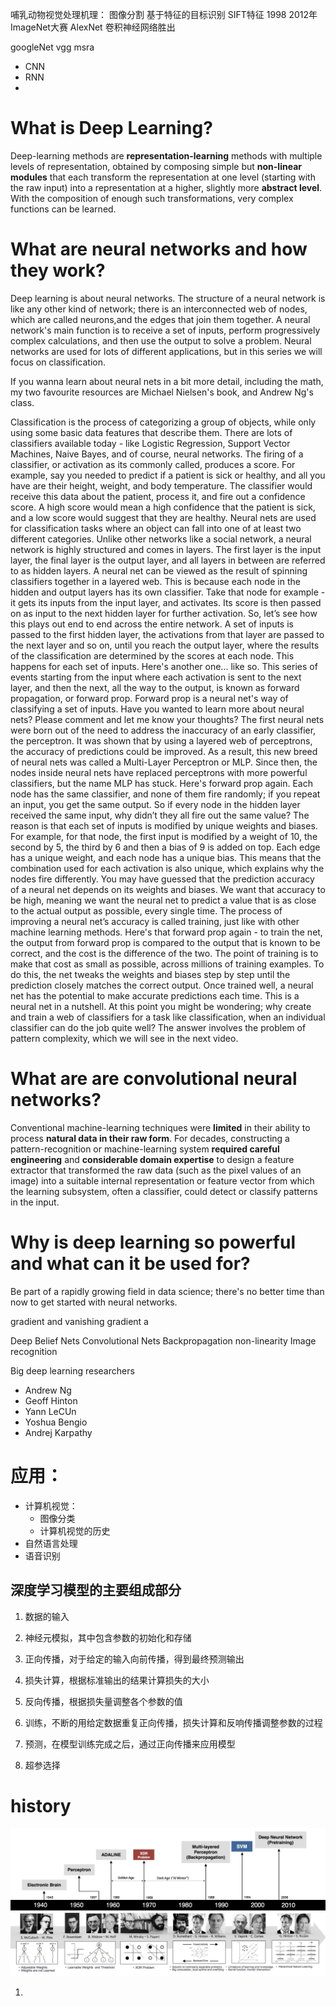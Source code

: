 哺乳动物视觉处理机理：
图像分割
基于特征的目标识别 SIFT特征
1998
2012年ImageNet大赛 AlexNet 卷积神经网络胜出

googleNet vgg
msra

* CNN
* RNN
* 

# What is Deep Learning?

Deep-learning methods are **representation-learning** methods with multiple levels of representation, obtained by composing simple but **non-linear modules** that each transform the representation at one level (starting with the raw input) into a representation at a higher, slightly more **abstract level**. With the composition of enough such transformations, very complex functions can be learned. 

# What are neural networks and how they work?

Deep learning is about neural networks.
The structure of a neural network is like any other kind of network; there is an interconnected web of nodes, which are called neurons,and the edges that join them together.
A neural network's main function is to receive a set of inputs, perform progressively complex calculations,
and then use the output to solve a problem.
Neural networks are used for lots of different applications, but in this series we will focus on classification.

If you wanna learn about neural nets in a bit more detail, including the math, my two favourite resources are Michael Nielsen's book, and Andrew Ng's class.

Classification is the process of categorizing a group of objects, while only using some basic data features that describe them. There are lots of classifiers available today - like Logistic Regression, Support Vector Machines, Naive Bayes, and of course, neural networks.
The firing of a classifier, or activation as its commonly called, produces a score.
For example, say you needed to predict if a patient is sick or healthy, and all you have are their height, weight, and body temperature. The classifier would receive this data about the patient, process it, and fire out a confidence score. A high score would mean a high confidence that the patient is sick, and a low score would suggest that they are healthy.
Neural nets are used for classification tasks where an object can fall into one of at least two different categories.
Unlike other networks like a social network, a neural network is highly structured and comes in layers.
The first layer is the input layer, the final layer is the output layer, and all layers in between are referred to as hidden layers.
A neural net can be viewed as the result of spinning classifiers together in a layered web.
This is because each node in the hidden and output layers has its own classifier.
Take that node for example - it gets its inputs from the input layer, and activates.
Its score is then passed on as input to the next hidden layer for further activation.
So, let’s see how this plays out end to end across the entire network.
A set of inputs is passed to the first hidden layer, the activations from that layer are passed to the next layer and so on, until you reach the output layer, where the results of the classification are determined by the scores at each node.
This happens for each set of inputs.
Here's another one...
like so.
This series of events starting from the input where each activation is sent to the next layer,
and then the next, all the way to the output,
is known as forward propagation, or forward prop.
Forward prop is a neural net's way of classifying a set of inputs.
Have you wanted to learn more about neural nets?
Please comment and let me know your thoughts?
The first neural nets were born out of the need to address the inaccuracy of an early classifier, the perceptron.
It was shown that by using a layered web of perceptrons,
the accuracy of predictions could be improved.
As a result, this new breed of neural nets was called a Multi-Layer Perceptron or MLP.
Since then, the nodes inside neural nets have replaced perceptrons with more powerful classifiers,
but the name MLP has stuck.
Here's forward prop again.
Each node has the same classifier, and none of them fire randomly;
if you repeat an input, you get the same output.
So if every node in the hidden layer received the same input,
why didn’t they all fire out the same value?
The reason is that each set of inputs is modified by unique weights and biases.
For example, for that node,
the first input is modified by a weight of 10,
the second by 5, the third by 6 and then a bias of 9 is added on top.
Each edge has a unique weight, and each node has a unique bias.
This means that the combination used for each activation is also unique,
which explains why the nodes fire differently.
You may have guessed that the prediction accuracy of a neural net depends on its weights and biases.
We want that accuracy to be high,
meaning we want the neural net to predict a value that is as close to the actual output as possible,
every single time.
The process of improving a neural net’s accuracy is called training,
just like with other machine learning methods.
Here's that forward prop again -
to train the net, the output from forward prop is compared to the output that is known to be correct,
and the cost is the difference of the two.
The point of training is to make that cost as small as possible, across millions of training examples.
To do this, the net tweaks the weights and biases step by step until the prediction closely matches the correct output.
Once trained well, a neural net has the potential to make accurate predictions each time.
This is a neural net in a nutshell.
At this point you might be wondering; why create and train a web of classifiers for a task like classification,
when an individual classifier can do the job quite well?
The answer involves the problem of pattern complexity, which we will see in the next video.

# What are are convolutional neural networks?

Conventional machine-learning techniques were **limited** in their ability to process **natural
data in their raw form**. For decades, constructing a pattern-recognition or machine-learning system **required careful engineering** and **considerable domain expertise** to design a feature extractor that transformed the raw data (such as the pixel values of an image) into a suitable internal representation or feature vector from which the learning subsystem, often a classifier, could detect or classify patterns in the input. 

# Why is deep learning so powerful and what can it be used for?
Be part of a rapidly growing field in data science; there's no better time than now to get started with neural networks.

gradient and vanishing gradient a

Deep Belief Nets
Convolutional Nets
Backpropagation
non-linearity
Image recognition

Big deep learning researchers
* Andrew Ng
* Geoff Hinton
* Yann LeCUn
* Yoshua Bengio
* Andrej Karpathy


# 应用：
* 计算机视觉：
    * 图像分类
    * 计算机视觉的历史
* 自然语言处理
* 语音识别

## 深度学习模型的主要组成部分

1. 数据的输入

2. 神经元模拟，其中包含参数的初始化和存储

3. 正向传播，对于给定的输入向前传播，得到最终预测输出

4. 损失计算，根据标准输出的结果计算损失的大小

5. 反向传播，根据损失量调整各个参数的值

6. 训练，不断的用给定数据重复正向传播，损失计算和反响传播调整参数的过程

7. 预测，在模型训练完成之后，通过正向传播来应用模型

8. 超参选择

# history

![](assets/history.png)

1. 
